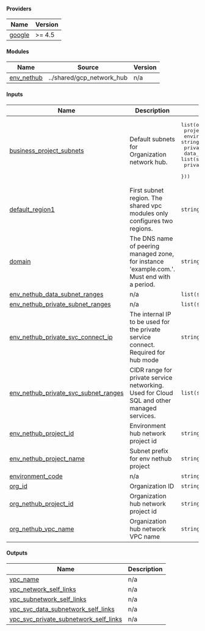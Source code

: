 <!-- BEGIN_TF_DOCS -->
#### Providers

| Name | Version |
|------|---------|
| <a name="provider_google"></a> [google](#provider_google) | >= 4.5 |

#### Modules

| Name | Source | Version |
|------|--------|---------|
| <a name="module_env_nethub"></a> [env_nethub](#module_env_nethub) | ../shared/gcp_network_hub | n/a |

#### Inputs

| Name | Description | Type | Default | Required |
|------|-------------|------|---------|:--------:|
| <a name="input_business_project_subnets"></a> [business_project_subnets](#input_business_project_subnets) | Default subnets for Organization network hub. | <pre>list(object({<br>    project_name = string<br>    environment_code = string<br>    private_subnet_ranges  = list(string)<br>    data_subnet_ranges =  list(string)<br>    private_subnet_k8s_2nd_ranges = list(string)<br>  }))</pre> | n/a | yes |
| <a name="input_default_region1"></a> [default_region1](#input_default_region1) | First subnet region. The shared vpc modules only configures two regions. | `string` | n/a | yes |
| <a name="input_domain"></a> [domain](#input_domain) | The DNS name of peering managed zone, for instance 'example.com.'. Must end with a period. | `string` | n/a | yes |
| <a name="input_env_nethub_data_subnet_ranges"></a> [env_nethub_data_subnet_ranges](#input_env_nethub_data_subnet_ranges) | n/a | `list(string)` | n/a | yes |
| <a name="input_env_nethub_private_subnet_ranges"></a> [env_nethub_private_subnet_ranges](#input_env_nethub_private_subnet_ranges) | n/a | `list(string)` | n/a | yes |
| <a name="input_env_nethub_private_svc_connect_ip"></a> [env_nethub_private_svc_connect_ip](#input_env_nethub_private_svc_connect_ip) | The internal IP to be used for the private service connect. Required for hub mode | `string` | n/a | yes |
| <a name="input_env_nethub_private_svc_subnet_ranges"></a> [env_nethub_private_svc_subnet_ranges](#input_env_nethub_private_svc_subnet_ranges) | CIDR range for private service networking. Used for Cloud SQL and other managed services. | `list(string)` | n/a | yes |
| <a name="input_env_nethub_project_id"></a> [env_nethub_project_id](#input_env_nethub_project_id) | Environment hub network project id | `string` | n/a | yes |
| <a name="input_env_nethub_project_name"></a> [env_nethub_project_name](#input_env_nethub_project_name) | Subnet prefix for env nethub project | `string` | n/a | yes |
| <a name="input_environment_code"></a> [environment_code](#input_environment_code) | n/a | `string` | n/a | yes |
| <a name="input_org_id"></a> [org_id](#input_org_id) | Organization ID | `string` | n/a | yes |
| <a name="input_org_nethub_project_id"></a> [org_nethub_project_id](#input_org_nethub_project_id) | Organization hub network project id | `string` | n/a | yes |
| <a name="input_org_nethub_vpc_name"></a> [org_nethub_vpc_name](#input_org_nethub_vpc_name) | Organization hub network VPC name | `string` | n/a | yes |

#### Outputs

| Name | Description |
|------|-------------|
| <a name="output_vpc_name"></a> [vpc_name](#output_vpc_name) | n/a |
| <a name="output_vpc_network_self_links"></a> [vpc_network_self_links](#output_vpc_network_self_links) | n/a |
| <a name="output_vpc_subnetwork_self_links"></a> [vpc_subnetwork_self_links](#output_vpc_subnetwork_self_links) | n/a |
| <a name="output_vpc_svc_data_subnetwork_self_links"></a> [vpc_svc_data_subnetwork_self_links](#output_vpc_svc_data_subnetwork_self_links) | n/a |
| <a name="output_vpc_svc_private_subnetwork_self_links"></a> [vpc_svc_private_subnetwork_self_links](#output_vpc_svc_private_subnetwork_self_links) | n/a |
<!-- END_TF_DOCS -->